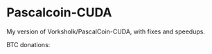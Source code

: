 # Pascalcoin-CUDA
My version of Vorksholk/PascalCoin-CUDA, with fixes and speedups.

BTC donations: 
